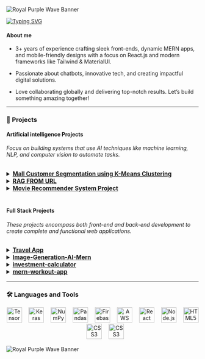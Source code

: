 ![Royal Purple Wave Banner](https://capsule-render.vercel.app/api?type=waving&color=7851A9&height=120&section=header)


<a href="https://git.io/typing-svg"><img src="https://readme-typing-svg.demolab.com?font=Fira+Code&pause=1000&color=7851A9&width=435&lines=Hi%2C+i'm+Saad+Bin+Wasi!+;Welcome+to+My+Coding+Journey.;Exploring+the+Tech+Universe.;Building+Tomorrow%2C+Today." alt="Typing SVG" /></a>



<p align='center' >

 <h4>About me </h4>

- 3+ years of experience crafting sleek front-ends, dynamic MERN apps, and mobile-friendly designs with a focus on React.js and modern frameworks like Tailwind & MaterialUI.

- Passionate about chatbots, innovative tech, and creating impactful digital solutions.

- Love collaborating globally and delivering top-notch results. Let’s build something amazing together!

</p>

<hr/>

<h3 align="left">🚀 Projects</h3>

<div align="left">
  <h4><strong>Artificial intelligence Projects</strong></h4>
  <h6 align="left"> Focus on building systems that use AI techniques like machine learning, NLP, and computer vision to automate tasks. </h6>
  <div align="left">
    <ul style="list-style-type: none; padding: 0; font-size: 1.1em;">
      <details>
        <summary>
          <a href="https://github.com/saadbinwasi/-K-Means-Clustering" target="_blank">
            <strong>Mall Customer Segmentation using K-Means Clustering</strong>
          </a>
        </summary>
        <samp>
         In This Project, we dive into customer segmentation using K-Means Clustering, a popular unsupervised machine learning algorithm. This technique helps businesses understand their customers better by grouping them based on spending behavior, annual income, and other key factors.
        </samp>
      </details>
       <details>
        <summary>
          <a href="https://github.com/saadbinwasi/rag-url" target="_blank">
            <strong>RAG FROM URL</strong>
          </a>
        </summary>
        <samp>
        a large language model (LLM) is used to answer questions based on the retrieved data.
        </samp>
      </details>
         <details>
        <summary>
          <a href="https://github.com/saadbinwasi/movie-recommadation-model" target="_blank">
            <strong>Movie Recommender System Project</strong>
          </a>
        </summary>
        <samp>
        A content-based movie recommender system using **Bag of Words (BoW)** to suggest similar movies based on user preferences. Built with Python, Scikit-Learn, and Streamlit.
        </samp>
      </details>
    </ul>
  </div>
</div>



<img height="5"/>

<div align="left">
  <h4><strong>Full Stack Projects</strong></h4>
  <h6 align="left"> These projects encompass both front-end and back-end development to create complete and functional web applications. </h6>
  <div align="left">
    <ul style="list-style-type: none; padding: 0; font-size: 1.1em;">
      <details>
        <summary>
          <a href="https://github.com/saadbinwasi/TravelApp" target="_blank">
            <strong>Travel App</strong>
          </a>
        </summary>
        <samp>
        A full-stack web application that helps users explore destinations, book flights, and plan their travel itinerary.
        </samp>
      </details>
      <details>
        <summary> 
          <a href="https://github.com/saadbinwasi/Image-Generation-AI-Mern" target="_blank">
            <strong>Image-Generation-AI-Mern</strong>
          </a>
        </summary>
        <samp>
          A full-stack platform where users can generate AI images using Stable Diffusion and share them in a community feed. Built with the MERN stack. Also User can Download the Pictures.
        </samp>
      </details>
      <details>
        <summary>
          <a href="https://github.com/saadbinwasi/investment-calculator-" target="_blank">
            <strong>investment-calculator</strong>
          </a>
        </summary>
        <samp>
         A tool that helps users calculate potential returns on their investments by inputting different variables like amount, rate of return, and time.
        </samp>
      </details>
      <details>
        <summary>
          <a href="https://github.com/saadbinwasi/mern-workout-app" target="_blank">
            <strong>mern-workout-app</strong>
          </a>
        </summary>
        <samp>
         A fitness application built with the MERN stack that allows users to track their workouts, set goals, and monitor progress.
        </samp>
      </details>
    </ul>
  </div>
</div>

<hr />

<h3 align="left">🛠 Languages and Tools</h3>

<img height="1"/>

<div align="center">
  <img src="https://www.vectorlogo.zone/logos/tensorflow/tensorflow-icon.svg" height="40" alt="TensorFlow logo" />
  <img width="10" />
  <img src="https://icon.icepanel.io/Technology/svg/Keras.svg" height="40" alt="Keras logo" />
  <img width="10" />
  <img src="https://cdn.worldvectorlogo.com/logos/numpy-1.svg" height="40" alt="NumPy logo" />
  <img width="10" />
  <img src="https://icon.icepanel.io/Technology/png-shadow-512/Pandas.png" height="40" alt="Pandas logo" />
  <img width="10" />
  <img src="https://cdn.jsdelivr.net/gh/devicons/devicon/icons/firebase/firebase-plain-wordmark.svg" height="40" alt="Firebase logo" />
  <img width="10" />
  <img src="https://cdn.jsdelivr.net/gh/devicons/devicon/icons/amazonwebservices/amazonwebservices-line-wordmark.svg" height="40" alt="AWS logo" />
  <img width="10" />
  <img src="https://cdn.jsdelivr.net/gh/devicons/devicon/icons/react/react-original-wordmark.svg" height="40" alt="React logo" />
  <img width="10" />
  <img src="https://cdn.jsdelivr.net/gh/devicons/devicon/icons/nodejs/nodejs-original-wordmark.svg" height="40" alt="Node.js logo" />
  <img width="10" />
  <img src="https://cdn.jsdelivr.net/gh/devicons/devicon/icons/html5/html5-original-wordmark.svg" height="40" alt="HTML5 logo" />
  <img width="10" />
  <img src="https://cdn.jsdelivr.net/gh/devicons/devicon/icons/css3/css3-original-wordmark.svg" height="40" alt="CSS3 logo" />
   <img width="10" />
  <img src="https://cdn.worldvectorlogo.com/logos/react-native-1.svg" height="40" alt="CSS3 logo" />

</div>

<img height="1"/>

![Royal Purple Wave Banner](https://capsule-render.vercel.app/api?type=waving&color=7851A9&height=120&section=footer&text=Thanks%20for%20stopping%20by!%20Happy%20coding!&fontSize=14&fontColor=808080&fontAlignY=87)

